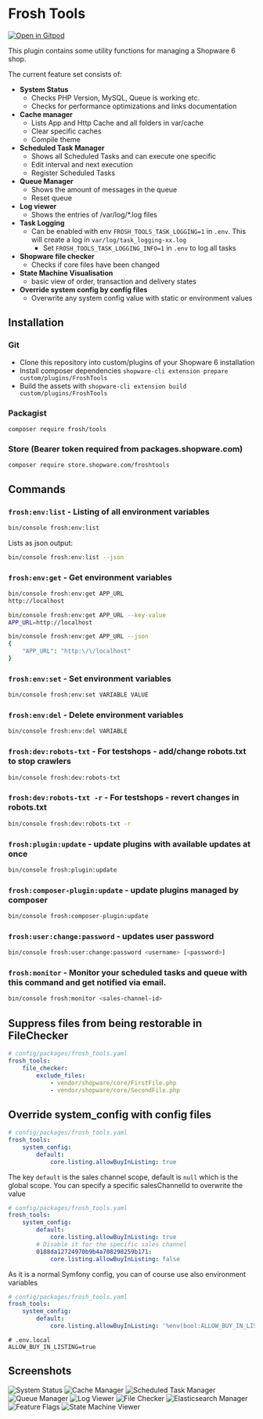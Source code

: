 # Frosh Tools

[![Open in Gitpod](https://gitpod.io/button/open-in-gitpod.svg)](https://gitpod.io/#https://github.com/FriendsOfShopware/FroshTools)

This plugin contains some utility functions for managing a Shopware 6 shop.

The current feature set consists of:

- **System Status**
  - Checks PHP Version, MySQL, Queue is working etc.
  - Checks for performance optimizations and links documentation
- **Cache manager**
  - Lists App and Http Cache and all folders in var/cache
  - Clear specific caches
  - Compile theme
- **Scheduled Task Manager**
  - Shows all Scheduled Tasks and can execute one specific
  - Edit interval and next execution
  - Register Scheduled Tasks
- **Queue Manager**
  - Shows the amount of messages in the queue
  - Reset queue
- **Log viewer**
  - Shows the entries of /var/log/*.log files
- **Task Logging**
  - Can be enabled with env `FROSH_TOOLS_TASK_LOGGING=1` in `.env`. This will create a log in `var/log/task_logging-xx.log`
    - Set `FROSH_TOOLS_TASK_LOGGING_INFO=1` in `.env` to log all tasks
- **Shopware file checker**
  - Checks if core files have been changed
- **State Machine Visualisation**
  - basic view of order, transaction and delivery states
- **Override system config by config files**
  - Overwrite any system config value with static or environment values

## Installation

### Git
- Clone this repository into custom/plugins of your Shopware 6 installation
- Install composer dependencies `shopware-cli extension prepare custom/plugins/FroshTools`
- Build the assets with `shopware-cli extension build custom/plugins/FroshTools`

### Packagist
    composer require frosh/tools

### Store (Bearer token required from packages.shopware.com)
    composer require store.shopware.com/froshtools

## Commands

### `frosh:env:list` - Listing of all environment variables
```bash
bin/console frosh:env:list
```
Lists as json output:
```bash
bin/console frosh:env:list --json
```

### `frosh:env:get` - Get environment variables

```bash
bin/console frosh:env:get APP_URL
http://localhost
```

```bash
bin/console frosh:env:get APP_URL --key-value
APP_URL=http://localhost
```

```bash
bin/console frosh:env:get APP_URL --json
{
    "APP_URL": "http:\/\/localhost"
}
```

### `frosh:env:set` - Set environment variables

```bash
bin/console frosh:env:set VARIABLE VALUE
```

### `frosh:env:del` - Delete environment variables

```bash
bin/console frosh:env:del VARIABLE
```

### `frosh:dev:robots-txt` - For testshops - add/change robots.txt to stop crawlers

```bash
bin/console frosh:dev:robots-txt
```

### `frosh:dev:robots-txt -r` - For testshops - revert changes in robots.txt

```bash
bin/console frosh:dev:robots-txt -r
```

### `frosh:plugin:update` - update plugins with available updates at once

```bash
bin/console frosh:plugin:update
```

### `frosh:composer-plugin:update` - update plugins managed by composer
```bash
bin/console frosh:composer-plugin:update
```

### `frosh:user:change:password` - updates user password
```bash
bin/console frosh:user:change:password <username> [<password>]
```

### `frosh:monitor` - Monitor your scheduled tasks and queue with this command and get notified via email.
```bash
bin/console frosh:monitor <sales-channel-id>
```

## Suppress files from being restorable in FileChecker

```yaml
# config/packages/frosh_tools.yaml
frosh_tools:
    file_checker:
        exclude_files:
            - vendor/shopware/core/FirstFile.php
            - vendor/shopware/core/SecondFile.php
```

## Override system_config with config files

```yaml
# config/packages/frosh_tools.yaml
frosh_tools:
    system_config:
        default:
            core.listing.allowBuyInListing: true
```

The key `default` is the sales channel scope, default is `null` which is the global scope. You can specify a specific salesChannelId to overwrite the value

```yaml
# config/packages/frosh_tools.yaml
frosh_tools:
    system_config:
        default:
            core.listing.allowBuyInListing: true
        # Disable it for the specific sales channel
        0188da12724970b9b4a708298259b171:
            core.listing.allowBuyInListing: false
```

As it is a normal Symfony config, you can of course use also environment variables

```yaml
# config/packages/frosh_tools.yaml
frosh_tools:
    system_config:
        default:
            core.listing.allowBuyInListing: '%env(bool:ALLOW_BUY_IN_LISTING)%'
```

```
# .env.local
ALLOW_BUY_IN_LISTING=true
```

## Screenshots

![System Status](https://i.imgur.com/tKVIvFh.png)
![Cache Manager](https://i.imgur.com/9aIpljE.png)
![Scheduled Task Manager](https://i.imgur.com/osXwRgk.png)
![Queue Manager](https://i.imgur.com/Jca0Diw.png)
![Log Viewer](https://i.imgur.com/521xMdS.png)
![File Checker](https://i.imgur.com/WslZDJ3.png)
![Elasticsearch Manager](https://i.imgur.com/BtU7jTu.png)
![Feature Flags](https://i.imgur.com/VL0gLeM.png)
![State Machine Viewer](https://i.imgur.com/LAsbFMY.png)
